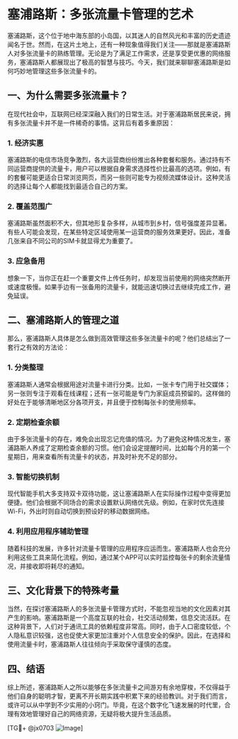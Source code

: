 # 塞浦路斯：多张流量卡管理的艺术

塞浦路斯，这个位于地中海东部的小岛国，以其迷人的自然风光和丰富的历史遗迹闻名于世。然而，在这片土地上，还有一种现象值得我们关注——那就是塞浦路斯人对多张流量卡的熟练管理。无论是为了满足工作需求，还是享受更优惠的网络服务，塞浦路斯人都展现出了极高的智慧与技巧。今天，我们就来聊聊塞浦路斯是如何巧妙地管理这些多张流量卡的。

## 一、为什么需要多张流量卡？

在现代社会中，互联网已经深深融入我们的日常生活。对于塞浦路斯居民来说，拥有多张流量卡并不是一件稀奇的事情。这背后有着多重原因：

### 1. **经济实惠**
塞浦路斯的电信市场竞争激烈，各大运营商纷纷推出各种套餐和服务。通过持有不同运营商提供的流量卡，用户可以根据自身需求选择性价比最高的选项。例如，有的套餐可能更适合日常浏览网页，而另一些则可能专为视频流媒体设计。这种灵活的选择让每个人都能找到最适合自己的方案。

### 2. **覆盖范围广**
塞浦路斯虽然面积不大，但其地形复杂多样，从城市到乡村，信号强度差异显著。有些人可能会发现，在某些特定区域使用某一运营商的服务效果更好。因此，准备几张来自不同公司的SIM卡就显得尤为重要了。

### 3. **应急备用**
想象一下，当你正在赶一个重要文件上传任务时，却发现当前使用的网络突然断开或速度极慢。如果手边有一张备用的流量卡，就能迅速切换过去继续完成工作，避免延误。

## 二、塞浦路斯人的管理之道

那么，塞浦路斯人具体是怎么做到高效管理这些多张流量卡的呢？他们总结出了一套行之有效的方法论：

### 1. **分类整理**
塞浦路斯人通常会根据用途对流量卡进行分类。比如，一张卡专门用于社交媒体；另一张则专注于观看在线课程；还有一张可能是专门为家庭成员预留的。这样做的好处在于能够清晰地区分各项开支，并且便于控制每张卡的使用频率。

### 2. **定期检查余额**
由于多张流量卡的存在，难免会出现忘记充值的情况。为了避免这种情况发生，塞浦路斯人养成了定期检查余额的习惯。他们会设定提醒时间，比如每个月的第一个星期日，用来查看所有流量卡的状态，并及时补充不足的部分。

### 3. **智能切换机制**
现代智能手机大多支持双卡双待功能，这让塞浦路斯人在实际操作过程中变得更加便捷。他们会根据不同场合的需求设置默认网络优先级。例如，在家时优先连接Wi-Fi，外出时则自动切换到预设好的移动数据网络。

### 4. **利用应用程序辅助管理**
随着科技的发展，许多针对流量卡管理的应用程序应运而生。塞浦路斯人也会充分利用这些工具来简化流程。例如，通过某个APP可以实时监控每张卡的剩余流量情况，并接收即将耗尽的通知。

## 三、文化背景下的特殊考量

当然，在探讨塞浦路斯人的多张流量卡管理方式时，不能忽视当地的文化因素对其产生的影响。塞浦路斯是一个高度互联的社会，社交活动频繁，信息交流活跃。在这种背景下，人们对于通讯工具的依赖程度非常高。同时，由于人口密度较低，个人隐私意识较强，这也促使大家更加注重对个人信息安全的保护。因此，在选择和使用流量卡时，塞浦路斯人往往倾向于采取保守谨慎的态度。

## 四、结语

综上所述，塞浦路斯人之所以能够在多张流量卡之间游刃有余地穿梭，不仅得益于他们自身的聪明才智，更离不开长期实践中积累下来的经验教训。对于我们而言，或许可以从中学到不少实用的小窍门。毕竟，在这个数字化飞速发展的时代里，合理有效地管理好自己的网络资源，无疑将极大提升生活品质。

[TG💪+ @jx0703 ![Image](https://github.com/user-attachments/assets/dbca1d08-cadb-493c-b0ec-ad6f7a83f270)]